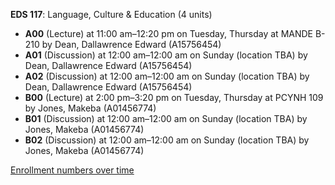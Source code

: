 **EDS 117**: Language, Culture & Education (4 units)

- **A00** (Lecture) at 11:00 am–12:20 pm on Tuesday, Thursday at MANDE B-210 by Dean, Dallawrence Edward (A15756454)
- **A01** (Discussion) at 12:00 am–12:00 am on Sunday (location TBA) by Dean, Dallawrence Edward (A15756454)
- **A02** (Discussion) at 12:00 am–12:00 am on Sunday (location TBA) by Dean, Dallawrence Edward (A15756454)
- **B00** (Lecture) at 2:00 pm–3:20 pm on Tuesday, Thursday at PCYNH 109 by Jones, Makeba (A01456774)
- **B01** (Discussion) at 12:00 am–12:00 am on Sunday (location TBA) by Jones, Makeba (A01456774)
- **B02** (Discussion) at 12:00 am–12:00 am on Sunday (location TBA) by Jones, Makeba (A01456774)

[Enrollment numbers over time](./EDS117.tsv)
